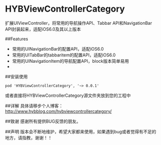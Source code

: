 # HYBViewControllerCategory
扩展UIViewController，将常用的导航操作API、Tabbar API和NavigationBar API封装起来，适配iOS6.0及其以上版本

##Features
* 常用的UINavigationBar的配置API，适配iOS6.0
* 常用的UITabBar的tabbaritem的配置API，适配iOS6.0
* 常用的UINavigationItem的导航配置API，block版本简单易用
* 
##安装使用
```
pod 'HYBViewControllerCategory', '~> 0.0.1'
```
或者直接将HYBViewControllerCategory源文件夹放到您的工程中

##详解
具体请移步个人博客：http://www.hybblog.com/hybviewcontrollercategory/

##致谢
感谢所有提供BUG反馈的朋友。

##声明
版本会不断地维护，希望大家都来使用，如果遇到bug或者觉得有不足的地方，请指教，谢谢！！


